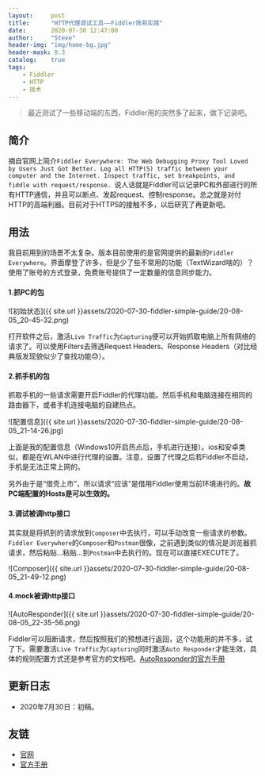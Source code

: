 ```yaml
---
layout:     post
title:      "HTTP代理调试工具——Fiddler简易实践"
date:       2020-07-30 12:47:00
author:     "Steve"
header-img: "img/home-bg.jpg"
header-mask: 0.3
catalog:    true
tags:
    - Fiddler
    - HTTP
    - 技术
---
```



> 最近测试了一些移动端的东西，Fiddler用的突然多了起来，做下记录吧。

## 简介

摘自官网上简介`Fiddler Everywhere: The Web Debugging Proxy Tool Loved by Users Just Got Better. Log all HTTP(S) traffic between your computer and the Internet. Inspect traffic, set breakpoints, and fiddle with request/response. `说人话就是Fiddler可以记录PC和外部进行的所有HTTP通信，并且可以断点、发起request、控制response。总之就是对付HTTP的高端利器。目前对于HTTPS的接触不多，以后研究了再更新吧。

## 用法

我目前用到的场景不太复杂。版本目前使用的是官网提供的最新的`Fiddler Everywhere`。界面摩登了许多，但是少了些不常用的功能（TextWizard啥的）？使用了账号的方式登录，免费账号提供了一定数量的信息同步能力。

#### 1.抓PC的包

![初始状态]({{ site.url }}assets/2020-07-30-fiddler-simple-guide/20-08-05_20-45-32.png)

打开软件之后，激活`Live Traffic`为`Capturing`便可以开始抓取电脑上所有网络的请求了。可以使用Filters去筛选Request Headers、Response Headers（对比经典版发现貌似少了查找功能😓）。

#### 2.抓手机的包

抓取手机的一些请求需要开启Fiddler的代理功能。然后手机和电脑连接在相同的路由器下，或者手机连接电脑的自建热点。

![配置信息]({{ site.url }}assets/2020-07-30-fiddler-simple-guide/20-08-05_21-14-26.jpg)

上面是我的配置信息（Windows10开启热点后，手机进行连接）。ios和安卓类似，都是在WLAN中进行代理的设置。注意，设置了代理之后若Fiddler不启动，手机是无法正常上网的。

另外由于是“借壳上市”，所以请求“应该”是借用Fiddler使用当前环境进行的。**故PC端配置的Hosts是可以生效的。** 

#### 3.调试被调http接口

其实就是将抓到的请求放到`Composer`中去执行，可以手动改变一些请求的参数。`Fiddler Everywhere`的`Composer`和`Postman`很像，之前遇到类似的情况是浏览器抓请求，然后粘贴...粘贴...到`Postman`中去执行的。现在可以直接EXECUTE了。

![Composer]({{ site.url }}assets/2020-07-30-fiddler-simple-guide/20-08-05_21-49-12.png)

#### 4.mock被调http接口

![AutoResponder]({{ site.url }}assets/2020-07-30-fiddler-simple-guide/20-08-05_22-35-56.png)

Fiddler可以阻断请求，然后按照我们的预想进行返回，这个功能用的并不多，试了下。需要激活`Live Traffic`为`Capturing`同时激活`Auto Responder`才能生效，具体的规则配置方式还是参考官方的文档吧。[AutoResponder的官方手册](https://docs.telerik.com/fiddler-everywhere/user-guide/live-traffic/autoresponder#match-rules)


## 更新日志
- 2020年7月30日：初稿。

## 友链
- [官网](https://www.telerik.com/fiddler)
- [官方手册](http://wiremock.org/docs/)